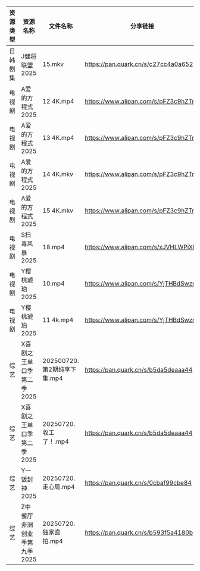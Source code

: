 | 资源类型 | 资源名称             | 文件名称                  | 分享链接                                 | 更新时间                |
| ---- | ---------------- | --------------------- | ------------------------------------ | ------------------- |
| 日韩剧集 | J健将联盟2025        | 15.mkv                | https://pan.quark.cn/s/c27cc4a0a652  | 2025-07-20 16:23:37 |
| 电视剧  | A爱的方程式2025       | 12 4K.mp4             | https://www.alipan.com/s/pFZ3c9hZTrv | 2025-07-20 16:02:21 |
| 电视剧  | A爱的方程式2025       | 13 4K.mp4             | https://www.alipan.com/s/pFZ3c9hZTrv | 2025-07-20 16:02:20 |
| 电视剧  | A爱的方程式2025       | 14 4K.mkv             | https://www.alipan.com/s/pFZ3c9hZTrv | 2025-07-20 16:02:20 |
| 电视剧  | A爱的方程式2025       | 15 4K.mkv             | https://www.alipan.com/s/pFZ3c9hZTrv | 2025-07-20 16:02:18 |
| 电视剧  | S扫毒风暴2025        | 18.mp4                | https://www.alipan.com/s/xJVHLWPiXhk | 2025-07-20 12:02:51 |
| 电视剧  | Y樱桃琥珀2025        | 10.mp4                | https://www.alipan.com/s/YjTHBdSwzrA | 2025-07-20 16:03:12 |
| 电视剧  | Y樱桃琥珀2025        | 11 4k.mp4             | https://www.alipan.com/s/YjTHBdSwzrA | 2025-07-20 16:03:11 |
| 综艺   | X喜剧之王单口季第二季2025  | 202500720.第2期纯享下集.mp4 | https://pan.quark.cn/s/b5da5deaaa44  | 2025-07-20 16:44:44 |
| 综艺   | X喜剧之王单口季第二季2025  | 20250720.收工了！.mp4     | https://pan.quark.cn/s/b5da5deaaa44  | 2025-07-20 16:44:46 |
| 综艺   | Y一饭封神2025        | 20250720.走心局.mp4      | https://pan.quark.cn/s/0cbaf99cbe84  | 2025-07-20 16:45:02 |
| 综艺   | Z中餐厅非洲创业季第九季2025 | 20250720.独家直拍.mp4     | https://pan.quark.cn/s/b593f5a4180b  | 2025-07-20 16:45:22 |
